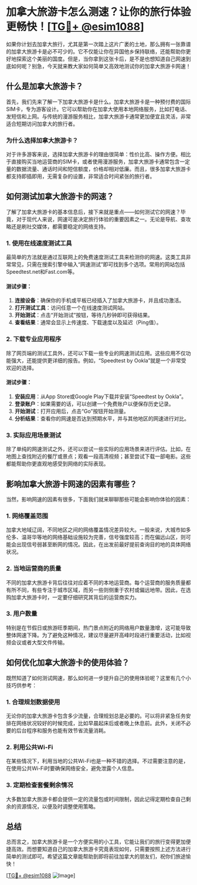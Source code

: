 # 加拿大旅游卡怎么测速？让你的旅行体验更畅快！[[TG💪+ @esim1088](https://t.me/s/esim1088)]

如果你计划去加拿大旅行，尤其是第一次踏上这片广袤的土地，那么拥有一张靠谱的加拿大旅游卡是必不可少的。它不仅能让你在异国他乡保持联络，还能帮助你更好地探索这个美丽的国度。但是，当你拿到这张卡后，是不是也想知道自己网速到底如何呢？别急，今天就来教大家如何简单又高效地测试你的加拿大旅游卡网速！

## 什么是加拿大旅游卡？

首先，我们先来了解一下加拿大旅游卡是什么。加拿大旅游卡是一种预付费的国际SIM卡，专为游客设计。它可以帮助你在加拿大使用本地网络服务，比如打电话、发短信和上网。与传统的漫游服务相比，加拿大旅游卡通常更加便宜且灵活，非常适合短期访问加拿大的旅行者。

### 为什么选择加拿大旅游卡？

对于许多游客来说，选择加拿大旅游卡的理由很简单：性价比高、操作方便。相比于直接购买当地运营商的SIM卡，或者使用漫游服务，加拿大旅游卡通常包含一定量的数据流量、通话时间和短信额度，价格却相对低廉。而且，很多加拿大旅游卡都支持即插即用，无需复杂的设置，非常适合时间紧张的旅行者。

## 如何测试加拿大旅游卡的网速？

了解了加拿大旅游卡的基本信息后，接下来就是重点——如何测试它的网速？毕竟，对于现代人来说，网速可是决定旅行体验的重要因素之一。无论是导航、查攻略还是刷社交媒体，都需要稳定的网络支持。

### 1. 使用在线速度测试工具

最简单的方法就是通过互联网上的免费速度测试工具来检测你的网速。这类工具非常常见，只需在搜索引擎中输入“网速测试”即可找到多个选项。常用的网站包括Speedtest.net和Fast.com等。

#### 测试步骤：
1. **连接设备**：确保你的手机或平板已经插入了加拿大旅游卡，并且成功激活。
2. **打开测试工具**：访问任意一个在线速度测试网站。
3. **开始测试**：点击“开始测试”按钮，等待几秒钟即可获得结果。
4. **查看结果**：通常会显示上传速度、下载速度以及延迟（Ping值）。

### 2. 下载专业应用程序

除了网页端的测试工具外，还可以下载一些专业的网速测试应用。这些应用不仅功能强大，还能提供更详细的报告。例如，“Speedtest by Ookla”就是一个非常受欢迎的选择。

#### 测试步骤：
1. **安装应用**：从App Store或Google Play下载并安装“Speedtest by Ookla”。
2. **登录账户**：如果需要的话，可以创建一个免费账户以便保存历史记录。
3. **开始测试**：打开应用后，点击“Go”按钮开始测量。
4. **分析结果**：查看你的网速是否达到预期水平，并与其他地区的网速进行对比。

### 3. 实际应用场景测试

除了单纯的网速测试之外，还可以尝试一些实际的应用场景来进行评估。比如，在地图上查找附近的餐厅或景点；观看一段高清视频；甚至尝试下载一部电影。这些都能帮助你更直观地感受到网络的实际表现。

## 影响加拿大旅游卡网速的因素有哪些？

当然，影响网速的因素有很多，下面我们就来聊聊那些可能会影响你体验的因素：

### 1. 网络覆盖范围

加拿大地域辽阔，不同地区之间的网络覆盖情况差异较大。一般来说，大城市如多伦多、温哥华等地的网络基础设施较为完善，信号强度较高；而在偏远山区，则可能会出现信号弱甚至断网的情况。因此，在出发前最好提前查询目的地的具体网络状况。

### 2. 当地运营商的质量

不同的加拿大旅游卡背后往往对应着不同的本地运营商。每个运营商的服务质量都有所不同，有些专注于城市区域，而另一些则侧重于农村或偏远地带。因此，在选购加拿大旅游卡时，一定要仔细研究其背后的运营商实力。

### 3. 用户数量

特别是在节假日或旅游旺季期间，热门景点附近的网络用户数量激增，这可能导致整体网速下降。为了避免这种情况，建议尽量避开高峰时段进行重要活动，比如视频会议或者大型文件传输。

## 如何优化加拿大旅游卡的使用体验？

既然知道了如何测试网速，那么如何进一步提升自己的使用体验呢？这里有几个小技巧供参考：

### 1. 合理规划数据使用

无论你的加拿大旅游卡包含多少流量，合理规划总是必要的。可以将非紧急任务安排在网络状况较好的时候完成，比如早晨起床后或者晚上休息前。此外，关闭不必要的后台程序和服务也能有效节省流量消耗。

### 2. 利用公共Wi-Fi

在某些情况下，利用当地的公共Wi-Fi也是一种不错的选择。不过需要注意的是，在使用公共Wi-Fi时要确保网络安全，避免泄露个人信息。

### 3. 定期检查套餐剩余情况

大多数加拿大旅游卡都会提供一定的流量包或时间限制，因此记得定期检查自己剩余的资源情况，以便及时调整使用策略。

## 总结

总而言之，加拿大旅游卡是一个方便实用的小工具，它能让我们的旅行变得更加便捷高效。而想要知道自己的加拿大旅游卡究竟表现如何，只需要按照上述方法进行简单的测试即可。希望这篇文章能帮助到即将前往加拿大的朋友们，祝你们旅途愉快！

[[TG💪+ @esim1088](https://t.me/s/esim1088) ![Image](https://i.postimg.cc/4NQfJmqS/Snipaste-2025-05-13-00-14-12.png)]